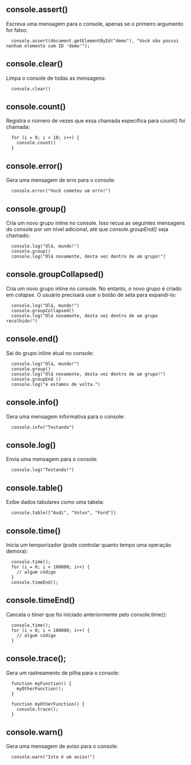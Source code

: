 ## console.assert() 
Escreva uma mensagem para o console, apenas se o primeiro argumento for falso:

      console.assert(document.getElementById("demo"), "Você não possui nenhum elemento com ID 'demo'");
      
## console.clear()
Limpa o console de todas as mensagens:

      console.clear()

## console.count()
Registra o número de vezes que essa chamada específica para count() foi chamada:

      for (i = 0; i < 10; i++) {
        console.count()
      }

## console.error()
Gera uma mensagem de erro para o console:

      console.error("Você cometeu um erro!")

## console.group()
Cria um novo grupo inline no console. Isso recua as seguintes mensagens do console por um nível adicional, até que 
*console.groupEnd()* seja chamado:

      console.log("Olá, mundo!")
      console.group()
      console.log("Olá novamente, desta vez dentro de um grupo!")

## console.groupCollapsed()
Cria um novo grupo inline no console. No entanto, o novo grupo é criado em *colapse*. O usuário precisará usar o botão 
de seta para expandi-lo:
      
      console.log("Olá, mundo!")
      console.groupCollapsed()
      console.log("Olá novamente, desta vez dentro de um grupo recolhido!")
      
## console.end()
Sai do grupo inline atual no console:

      console.log("Olá, mundo!")
      console.group()
      console.log("Olá novamente, desta vez dentro de um grupo!")
      console.groupEnd ()
      console.log("e estamos de volta.")

## console.info()
Gera uma mensagem informativa para o console:

      console.info("Testando")

## console.log()
Envia uma mensagem para o console:

      console.log("Testando!")
      
## console.table()
Exibe dados tabulares como uma tabela:

      console.table(["Audi", "Volvo", "Ford"])

## console.time()
Inicia um temporizador (pode controlar quanto tempo uma operação demora):

      console.time();
      for (i = 0; i < 100000; i++) {
        // algum código
      }
      console.timeEnd();


## console.timeEnd()
Cancela o *timer* que foi iniciado anteriormente pelo console.time():

      console.time();
      for (i = 0; i < 100000; i++) {
        // algum código
      }
      
## console.trace();
Gera um rastreamento de pilha para o console:

      function myFunction() {
        myOtherFunction();
      }

      function myOtherFunction() {
        console.trace();
      }
      
## console.warn()
Gera uma mensagem de aviso para o console:

      console.warn("Isto é um aviso!")
